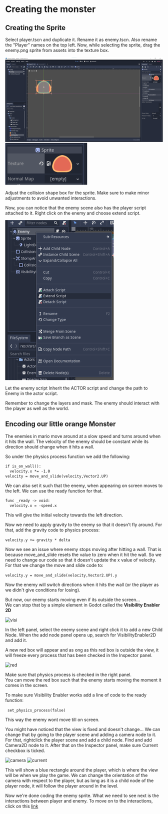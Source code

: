 # Creating the monster

## Creating the Sprite
Select player.tscn and duplicate it. Rename it as enemy.tscn. Also rename the "Player" names on the top left.
Now, while selecting the sprite, drag the enemy.png sprite from assets into the texture box.

![enemy](Images/enemy.png)
![sprite](Images/sprite.png)

Adjust the collision shape box for the sprite. Make sure to make minor adjustments to avoid unwanted interactions.

Now, you can notice that the enemy scene also has the player script attached to it. Right click on the enemy and choose extend script.

![extend](Images/extend.png)

Let the enemy script Inherit the ACTOR script and change the path to Enemy in the actor script.

Remember to change the layers and mask. The enemy should interact with the player as well as the world.


## Encoding our little orange Monster

The enemies in mario move around at a slow speed and turns around when it hits the wall. The velocity of the enemy should be constant while its direction should change when it hits a wall.

So under the physics process function we add the following:

```
if is_on_wall():
  velocity.x *= -1.0
velocity = move_and_slide(velocity,Vector2.UP)
```

We can also set it such that the enemy, when appearing on screen moves to the left.
We can use the ready function for that.

```
func _ready -> void:
  velocity.x = -speed.x
```

This will give the initial velocity towards the left direction.

Now we need to apply gravity to the enemy so that it doesn't fly around. For that, add the gravity code to physics process:

``` velocity.y += gravity * delta ```

Now we see an issue where enemy stops moving after hitting a wall. That is because move_and_slide resets the value to zero when it hit the wall. So we need to change our code so that it doesn't update the x value of velocity. For that we change the move and slide code to:

``` velocity.y = move_and_slide(velocity,Vector2.UP).y ```

Now the enemy will switch directions when it hits the wall (or the player as we didn't give conditions for losing).

But now, our enemy starts moving even if its outside the screen...<br>
We can stop that by a simple element in Godot called the <b> Visibility Enabler 2D </b><br>

![visi](Images/visi.png)

In the left panel, select the enemy scene and right click it to add a new Child Node. When the add node panel opens up, search for VisibilityEnabler2D and add it.

A new red box will appear and as ong as this red box is outside the view, it will freeze every process that has been checked in the Inspector panel.

![red](Images/red.png)

Make sure that physics process is checked in the right panel.<br>
You can move the red box such that the enemy starts moving the moment it comes in the screen.

To make sure Visibility Enabler works add a line of code to the ready function:

``` set_physics_process(false)```

This way the enemy wont move till on screen.

You might have noticed that the view is fixed and doesn't change... We can change that by going to the player scene and adding a camera node to it. 
For that, rightclick the player scene and add a child node. Find and add Camera2D node to it.
After that on the Inspector panel, make sure Current checkbox is ticked.

![camera](Images/camera.png)
![current](Images/current.png)

This will show a blue rectangle around the player, which is where the view will be when we play the game. We can change the orientation of the camera with respect to the player, but as long as it is a child node of the player node, it will follow the player around in the level.

Now we're done coding the enemy sprite. What we need to see next is the interactions between player and enemy. To move on to the interactions, click on this [link](Interactions.md)
